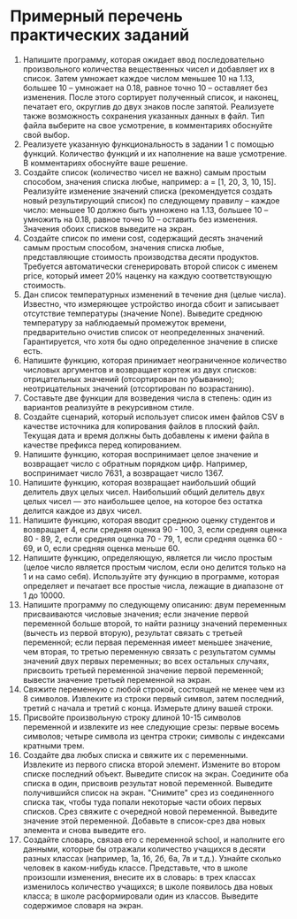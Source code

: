 # Примерный перечень практических заданий
1. Напишите программу, которая ожидает ввод последовательно произвольного количества вещественных чисел и добавляет их в список. Затем умножает каждое числом меньшее 10 на 1.13, большее 10 – умножает на 0.18, равное точно 10 – оставляет без изменения. После этого сортирует полученный список, и наконец, печатает его, округлив до двух знаков после запятой. Реализуете также возможность сохранения указанных данных в файл. Тип файла выберите на свое усмотрение, в комментариях обоснуйте свой выбор.
2. Реализуете указанную функциональность в задании 1 с помощью функций. Количество функций и их наполнение на ваше усмотрение. В комментариях обоснуйте ваше решение.
3. Создайте список (количество чисел не важно) самым простым способом, значения списка любые, например: a = [1, 20, 3, 10, 15]. Реализуйте изменение значений списка (рекомендуется создать новый результирующий список) по следующему правилу – каждое число: меньшее 10 должно быть умножено на 1.13, большее 10 – умножить на 0.18, равное точно 10 – оставить без изменения. Значения обоих списков выведите на экран.
4. Создайте список по имени cost, содержащий десять значений самым простым способом, значения списка любые, представляющие стоимость производства десяти продуктов. Требуется автоматически сгенерировать второй список с именем price, который имеет 20% наценку на каждую соответствующую стоимость.
5. Дан список температурных изменений в течение дня (целые числа). Известно, что измеряющее устройство иногда сбоит и записывает отсутствие температуры (значение None). Выведите среднюю температуру за наблюдаемый промежуток времени, предварительно очистив список от неопределенных значений. Гарантируется, что хотя бы одно определенное значение в списке есть.
6. Напишите функцию, которая принимает неограниченное количество числовых аргументов и возвращает кортеж из двух списков: отрицательных значений (отсортирован по убыванию); неотрицательных значений (отсортирован по возрастанию).
7. Составьте две функции для возведения числа в степень: один из вариантов реализуйте в рекурсивном стиле.
8. Создайте сценарий, который использует список имен файлов CSV в качестве источника для копирования файлов в плоский файл. Текущая дата и время должны быть добавлены к имени файла в качестве префикса перед копированием.
9. Напишите функцию, которая воспринимает целое значение и возвращает число с обратным порядком цифр. Например, воспринимает число 7631, а возвращает число 1367.
10. Напишите функцию, которая возвращает наибольший общий делитель двух целых чисел. Наибольший общий делитель двух целых чисел — это наибольшее целое, на которое без остатка делится каждое из двух чисел.
11. Напишите функцию, которая вводит среднюю оценку студентов и возвращает 4, если средняя оценка 90 - 100, 3, если средняя оценка 80 - 89, 2, если средняя оценка 70 - 79, 1, если средняя оценка 60 - 69, и 0, если средняя оценка меньше 60.
12. Напишите функцию, определяющую, является ли число простым (целое число является простым числом, если оно делится только на 1 и на само себя). Используйте эту функцию в программе, которая определяет и печатает все простые числа, лежащие в диапазоне от 1 до 10000.
13. Напишите программу по следующему описанию: двум переменным присваиваются числовые значения; если значение первой переменной больше второй, то найти разницу значений переменных (вычесть из первой вторую), результат связать с третьей переменной; если первая переменная имеет меньшее значение, чем вторая, то третью переменную связать с результатом суммы значений двух первых переменных; во всех остальных случаях, присвоить третьей переменной значение первой переменной; вывести значение третьей переменной на экран.
14. Свяжите переменную с любой строкой, состоящей не менее чем из 8 символов. Извлеките из строки первый символ, затем последний, третий с начала и третий с конца. Измерьте длину вашей строки.
15. Присвойте произвольную строку длиной 10-15 символов переменной и извлеките из нее следующие срезы: первые восемь символов; четыре символа из центра строки; символы с индексами кратными трем.
16. Создайте два любых списка и свяжите их с переменными. Извлеките из первого списка второй элемент. Измените во втором списке последний объект. Выведите список на экран. Соедините оба списка в один, присвоив результат новой переменной. Выведите получившийся список на экран. "Снимите" срез из соединенного списка так, чтобы туда попали некоторые части обоих первых списков. Срез свяжите с очередной новой переменной. Выведите значение этой переменной. Добавьте в список-срез два новых элемента и снова выведите его.
17. Создайте словарь, связав его с переменной school, и наполните его данными, которые бы отражали количество учащихся в десяти разных классах (например, 1а, 1б, 2б, 6а, 7в и т.д.). Узнайте сколько человек в каком-нибудь классе. Представьте, что в школе произошли изменения, внесите их в словарь: в трех классах изменилось количество учащихся; в школе появилось два новых класса; в школе расформировали один из классов. Выведите содержимое словаря на экран.
